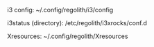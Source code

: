 i3 config:
~/.config/regolith/i3/config

i3status (directory):
/etc/regolith/i3xrocks/conf.d

Xresources:
~/.config/regolith/Xresources
